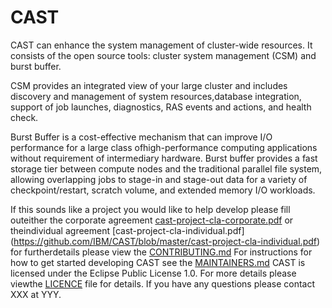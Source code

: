 # CAST
CAST can enhance the system management of cluster-wide resources. It consists of the open source tools: cluster system management (CSM) and burst buffer. 

CSM provides an integrated view of your large cluster and includes discovery and management of system resources,database integration, support of job launches, diagnostics, RAS events and actions, and health check. 

Burst Buffer is a cost-effective mechanism that can improve I/O performance for a large class ofhigh-performance computing applications without requirement of intermediary hardware. Burst buffer provides a fast storage tier between compute nodes and the traditional parallel file system, allowing overlapping jobs to stage-in and stage-out data for a variety of checkpoint/restart, scratch volume, and extended memory I/O workloads. 

If this sounds like a project you would like to help develop please fill outeither the corporate agreement [cast-project-cla-corporate.pdf](https://github.com/IBM/CAST/blob/master/cast-project-cla-corporate.pdf) or theindividual agreement [cast-project-cla-individual.pdf] (https://github.com/IBM/CAST/blob/master/cast-project-cla-individual.pdf) for furtherdetails please view the [CONTRIBUTING.md](https://github.com/IBM/CAST/blob/master/CONTRIBUTING.md)
For instructions for how to get started developing CAST see the [MAINTAINERS.md](https://github.com/IBM/CAST/blob/master/MAINTAINERS.md)
CAST is licensed under the Eclipse Public License 1.0. For more details please viewthe [LICENCE](https://github.com/IBM/CAST/blob/master/LICENSE) file for details.
If you have any questions please contact XXX at YYY.
